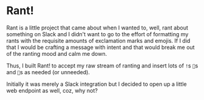# Rant!

Rant is a little project that came about when I wanted to, well, rant about something on Slack and I didn't want to go
to the effort of formatting my rants with the requisite amounts of exclamation marks and emojis. If I did that I would
be crafting a message with intent and that would break me out of the ranting mood and calm me down.

Thus, I built Rant! to accept my raw stream of ranting and insert lots of `!`s `🤬`s and `😤`s as needed (or unneeded).

Initially it was merely a Slack integration but I decided to open up a little web endpoint as well, coz, why not?
